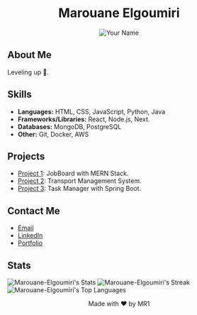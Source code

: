 <!-- Header -->
<h1 align="center">Marouane Elgoumiri</h1>
<p align="center">
  <img src="https://res.cloudinary.com/dtp0lqhke/image/upload/v1711840066/1704226025220_lfs7uf.jpg" alt="Your Name">
</p>

<!-- About Me -->
## About Me
Leveling up 🚀.

<!-- Skills -->
## Skills
- **Languages:** HTML, CSS, JavaScript, Python, Java
- **Frameworks/Libraries:** React, Node.js, Next.
- **Databases:** MongoDB, PostgreSQL
- **Other:** Git, Docker, AWS

<!-- Projects -->
## Projects
- [Project 1](https://github.com/Marouane-Elgoumiri/job_board.git): JobBoard with MERN Stack.
- [Project 2](https://github.com/Marouane-Elgoumiri/TMSapp.git): Transport Management System.
- [Project 3](https://github.com/Marouane-Elgoumiri/task_manager.git): Task Manager with Spring Boot.

<!-- Contact Me -->
## Contact Me
- [Email](mailto:Mar.Elgoumiri@hotmail.com)
- [LinkedIn](https://www.linkedin.com/in/marwan-elgoumiri-2a0469207/)
- [Portfolio](https://marouane-elgoumiri.github.io/portfolio/)

## Stats
![Marouane-Elgoumiri's Stats](https://github-readme-stats.vercel.app/api?username=Marouane-Elgoumiri&theme=tokyonight&show_icons=true&hide_border=false&count_private=true)
![Marouane-Elgoumiri's Streak](https://github-readme-streak-stats.herokuapp.com/?user=Marouane-Elgoumiri&theme=tokyonight&hide_border=false)
![Marouane-Elgoumiri's Top Languages](https://github-readme-stats.vercel.app/api/top-langs/?username=Marouane-Elgoumiri&theme=tokyonight&show_icons=true&hide_border=false&layout=compact)
<!-- Footer -->
<footer>
  <p align="center">Made with ❤️ by MR1</p>
</footer>

